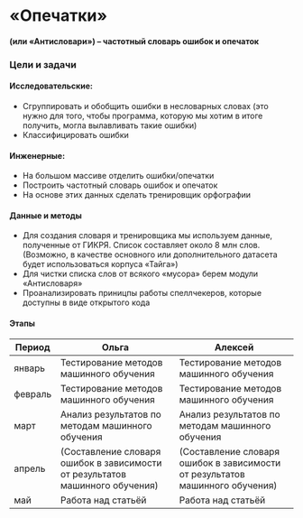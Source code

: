 # «Опечатки»  
#### (или «Антисловари»)  –  частотный словарь ошибок и опечаток

### Цели и задачи
#### Исследовательские:
- Сгруппировать и обобщить ошибки в несловарных словах (это нужно для того, чтобы программа, которую мы хотим в итоге получить, могла вылавливать такие ошибки) 
- Классифицировать ошибки
#### Инженерные:
- На большом массиве отделить ошибки/опечатки 
- Построить частотный словарь ошибок и опечаток
- На основе этих данных сделать тренировщик орфографии

#### Данные и методы
- Для создания словаря и тренировщика мы используем данные, полученные от ГИКРЯ. Список составляет около 8 млн слов.  (Возможно, в качестве основного или дополнительного датасета будет использоваться корпуса «Тайга»)
- Для чистки списка слов от всякого «мусора» берем модули «Антисловаря»
- Проанализировать приницпы работы спеллчекеров, которые доступны в виде открытого кода

#### Этапы

| Период  |Ольга|Алексей|
| ------------- | ------------- |------------- |
| январь  | Тестирование методов машинного обучения | Тестирование методов машинного обучения |
| февраль  | Тестирование методов машинного обучения | Тестирование методов машинного обучения |
| март| Анализ результатов по методам машинного обучения | Анализ результатов по методам машинного обучения |
| апрель| (Составление словаря ошибок в зависимости от результатов машинного обучения) | (Составление словаря ошибок в зависимости от результатов машинного обучения) |
| май| Работа над статьёй  | Работа над статьёй |

